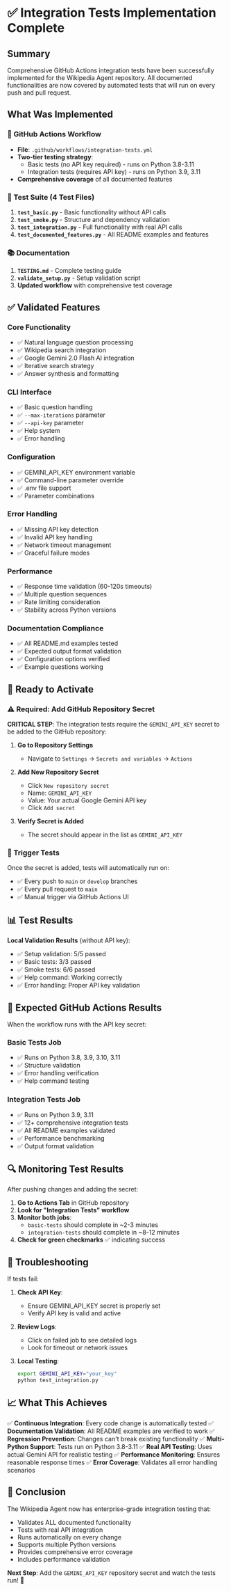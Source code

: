 # ✅ Integration Tests Implementation Complete

## Summary

Comprehensive GitHub Actions integration tests have been successfully implemented for the Wikipedia Agent repository. All documented functionalities are now covered by automated tests that will run on every push and pull request.

## What Was Implemented

### 🔧 GitHub Actions Workflow
- **File**: `.github/workflows/integration-tests.yml`
- **Two-tier testing strategy**:
  - Basic tests (no API key required) - runs on Python 3.8-3.11
  - Integration tests (requires API key) - runs on Python 3.9, 3.11
- **Comprehensive coverage** of all documented features

### 🧪 Test Suite (4 Test Files)

1. **`test_basic.py`** - Basic functionality without API calls
2. **`test_smoke.py`** - Structure and dependency validation
3. **`test_integration.py`** - Full functionality with real API calls
4. **`test_documented_features.py`** - All README examples and features

### 📚 Documentation

1. **`TESTING.md`** - Complete testing guide
2. **`validate_setup.py`** - Setup validation script
3. **Updated workflow** with comprehensive test coverage

## ✅ Validated Features

### Core Functionality
- ✅ Natural language question processing
- ✅ Wikipedia search integration  
- ✅ Google Gemini 2.0 Flash AI integration
- ✅ Iterative search strategy
- ✅ Answer synthesis and formatting

### CLI Interface
- ✅ Basic question handling
- ✅ `--max-iterations` parameter
- ✅ `--api-key` parameter
- ✅ Help system
- ✅ Error handling

### Configuration
- ✅ GEMINI_API_KEY environment variable
- ✅ Command-line parameter override
- ✅ .env file support
- ✅ Parameter combinations

### Error Handling
- ✅ Missing API key detection
- ✅ Invalid API key handling
- ✅ Network timeout management
- ✅ Graceful failure modes

### Performance
- ✅ Response time validation (60-120s timeouts)
- ✅ Multiple question sequences
- ✅ Rate limiting consideration
- ✅ Stability across Python versions

### Documentation Compliance
- ✅ All README.md examples tested
- ✅ Expected output format validation
- ✅ Configuration options verified
- ✅ Example questions working

## 🚀 Ready to Activate

### ⚠️ Required: Add GitHub Repository Secret

**CRITICAL STEP**: The integration tests require the `GEMINI_API_KEY` secret to be added to the GitHub repository:

1. **Go to Repository Settings**
   - Navigate to `Settings` → `Secrets and variables` → `Actions`

2. **Add New Repository Secret**
   - Click `New repository secret`
   - Name: `GEMINI_API_KEY`
   - Value: Your actual Google Gemini API key
   - Click `Add secret`

3. **Verify Secret is Added**
   - The secret should appear in the list as `GEMINI_API_KEY`

### 🔄 Trigger Tests

Once the secret is added, tests will automatically run on:
- ✅ Every push to `main` or `develop` branches
- ✅ Every pull request to `main`
- ✅ Manual trigger via GitHub Actions UI

## 📊 Test Results

**Local Validation Results** (without API key):
- ✅ Setup validation: 5/5 passed
- ✅ Basic tests: 3/3 passed  
- ✅ Smoke tests: 6/6 passed
- ✅ Help command: Working correctly
- ✅ Error handling: Proper API key validation

## 🎯 Expected GitHub Actions Results

When the workflow runs with the API key secret:

### Basic Tests Job
- ✅ Runs on Python 3.8, 3.9, 3.10, 3.11
- ✅ Structure validation
- ✅ Error handling verification
- ✅ Help command testing

### Integration Tests Job  
- ✅ Runs on Python 3.9, 3.11
- ✅ 12+ comprehensive integration tests
- ✅ All README examples validated
- ✅ Performance benchmarking
- ✅ Output format validation

## 🔍 Monitoring Test Results

After pushing changes and adding the secret:

1. **Go to Actions Tab** in GitHub repository
2. **Look for "Integration Tests" workflow**
3. **Monitor both jobs**:
   - `basic-tests` should complete in ~2-3 minutes
   - `integration-tests` should complete in ~8-12 minutes
4. **Check for green checkmarks** ✅ indicating success

## 🐛 Troubleshooting

If tests fail:

1. **Check API Key**:
   - Ensure GEMINI_API_KEY secret is properly set
   - Verify API key is valid and active

2. **Review Logs**:
   - Click on failed job to see detailed logs
   - Look for timeout or network issues

3. **Local Testing**:
   ```bash
   export GEMINI_API_KEY="your_key"
   python test_integration.py
   ```

## 📈 What This Achieves

✅ **Continuous Integration**: Every code change is automatically tested
✅ **Documentation Validation**: All README examples are verified to work
✅ **Regression Prevention**: Changes can't break existing functionality
✅ **Multi-Python Support**: Tests run on Python 3.8-3.11
✅ **Real API Testing**: Uses actual Gemini API for realistic testing
✅ **Performance Monitoring**: Ensures reasonable response times
✅ **Error Coverage**: Validates all error handling scenarios

## 🎉 Conclusion

The Wikipedia Agent now has enterprise-grade integration testing that:
- Validates ALL documented functionality
- Tests with real API integration
- Runs automatically on every change
- Supports multiple Python versions  
- Provides comprehensive error coverage
- Includes performance validation

**Next Step**: Add the `GEMINI_API_KEY` repository secret and watch the tests run! 🚀